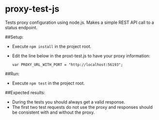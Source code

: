 # proxy-test-js

Tests proxy configuration using node.js. 
Makes a simple REST API call to a status endpoint.

##Setup:

* Execute ```npm install``` in the project root.

* Edit the line below in the proxt-test.js to have your proxy information:
  
    ```var PROXY_URL_WITH_PORT = "http://localhost:56193";```

##Run:

* Execute ```npm test``` in the project root.

##Expected results:

* During the tests you should always get a valid response.
* The first two test requests do not use the proxy and responses should be consistent with and without the proxy. 
